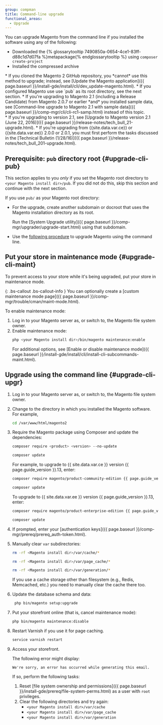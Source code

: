 ```yaml
---
group: compman
title: Command-line upgrade
functional_areas:
  - Upgrade
---
```


You can upgrade Magento from the command line if you installed the software using any of the following:

* Downloaded the {% glossarytooltip 7490850a-0654-4ce1-83ff-d88c1d7d07fa %}metapackage{% endglossarytooltip %} using `composer create-project`
* Installed the compressed archive

<div class="bs-callout bs-callout-info" id="info" markdown="1">
* If you cloned the Magento 2 GitHub repository, you *cannot* use this method to upgrade; instead, see [Update the Magento application]({{ page.baseurl }}/install-gde/install/cli/dev_update-magento.html).
* If you configured Magento use use `pub` as its root directory, see the next section.
* If you're upgrading to Magento 2.1 (including a Release Candidate) from Magento 2.0.7 or earlier *and* you installed sample data, see [Command-line upgrade to Magento 2.1 with sample data]({{ page.baseurl }}/comp-mgr/cli/cli-rc1-samp.html) instead of this topic.
</div>

<div class="bs-callout bs-callout-warning" markdown="1">
* If you're upgrading to version 2.1, see [Upgrade to Magento version 2.1 (June 22, 2016)]({{ page.baseurl }}/release-notes/tech_bull_21-upgrade.html).
* If you're upgrading from {{site.data.var.ce}} or {{site.data.var.ee}} 2.0.0 or 2.0.1, you must first perform the tasks discussed in the [Technical Bulletin (1/28/16)]({{ page.baseurl }}/release-notes/tech_bull_201-upgrade.html).
</div>

## Prerequisite: `pub` directory root {#upgrade-cli-pub}

This section applies to you *only* if you set the Magento root directory to `<your Magento install dir>/pub`.
If you did not do this, skip this section and continue with the next section.

If you use `pub/` as your Magento root directory:

* For the upgrade, create another subdomain or docroot that uses the Magento installation directory as its root.

  Run the [System Upgrade utility]({{ page.baseurl }}/comp-mgr/upgrader/upgrade-start.html) using that subdomain.
* Use the [following procedure](#upgrade-cli-upgr) to upgrade Magento using the command line.

## Put your store in maintenance mode {#upgrade-cli-maint}

To prevent access to your store while it's being upgraded, put your store in maintenance mode.

{: .bs-callout .bs-callout-info }
You can optionally create a [custom maintenance mode page]({{ page.baseurl }}/comp-mgr/trouble/cman/maint-mode.html).

To enable maintenance mode:

1. Log in to your Magento server as, or switch to, the Magento file system owner.
2. Enable maintenance mode:
   ```bash
   php <your Magento install dir>/bin/magento maintenance:enable
   ```
   For additional options, see [Enable or disable maintenance mode]({{ page.baseurl }}/install-gde/install/cli/install-cli-subcommands-maint.html).

## Upgrade using the command line {#upgrade-cli-upgr}

1. Log in to your Magento server as, or switch to, the Magento file system owner.
2. Change to the directory in which you installed the Magento software. For example,
   ```bash
   cd /var/www/html/magento2
   ```
3. Require the Magento package using Composer and update the dependencies:
   ```bash
   composer require <product> <version> --no-update
   ```
   ```bash
   composer update
   ```

   For example, to upgrade to {{ site.data.var.ce }} version {{ page.guide_version }}.13, enter:
   ```bash
   composer require magento/product-community-edition {{ page.guide_version }}.13 --no-update
   ```
   ```bash
   composer update
   ```
   To upgrade to {{ site.data.var.ee }} version {{ page.guide_version }}.13, enter:
   ```bash
   composer require magento/product-enterprise-edition {{ page.guide_version }}.13 --no-update
   ```
   ```bash
   composer update
   ```

3. If prompted, enter your [authentication keys]({{ page.baseurl }}/comp-mgr/prereq/prereq_auth-token.html).
4. Manually clear `var` subdirectories:

   ```bash
   rm -rf <Magento install dir>/var/cache/*
   ```
   ```bash
   rm -rf <Magento install dir>/var/page_cache/*
   ```
   ```bash
   rm -rf <Magento install dir>/var/generation/*
   ```

   <div class="bs-callout bs-callout-info" markdown="1">
   If you use a cache storage other than filesystem (e.g., Redis, Memcached, etc.) you need to manually clear the cache there too.
   </div>

4. Update the database schema and data:
   ```bash
    php bin/magento setup:upgrade
    ```
5. Put your storefront online (that is, cancel maintenance mode):
   ```bash
   php bin/magento maintenance:disable
   ```
6. Restart Varnish if you use it for page caching.
   ```bash
   service varnish restart
   ```

7. Access your storefront.

   The following error might display:
   ```terminal
   We're sorry, an error has occurred while generating this email.
   ```

   If so, perform the following tasks:

   1. Reset [file system ownership and permissions]({{ page.baseurl }}/install-gde/prereq/file-system-perms.html) as a user with `root` privileges.
   2. Clear the following directories and try again:
      * `<your Magento install dir>/var/cache`
      * `<your Magento install dir>/var/page_cache`
      * `<your Magento install dir>/var/generation`
